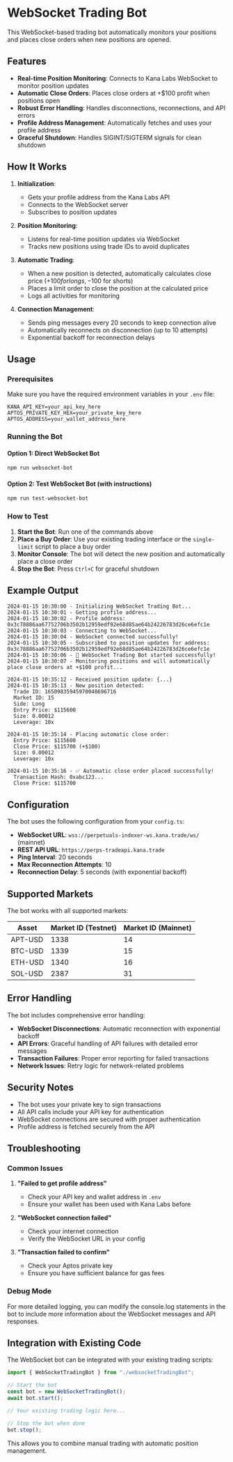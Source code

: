 # WebSocket Trading Bot

This WebSocket-based trading bot automatically monitors your positions and places close orders when new positions are opened.

## Features

- **Real-time Position Monitoring**: Connects to Kana Labs WebSocket to monitor position updates
- **Automatic Close Orders**: Places close orders at +$100 profit when positions open
- **Robust Error Handling**: Handles disconnections, reconnections, and API errors
- **Profile Address Management**: Automatically fetches and uses your profile address
- **Graceful Shutdown**: Handles SIGINT/SIGTERM signals for clean shutdown

## How It Works

1. **Initialization**:

   - Gets your profile address from the Kana Labs API
   - Connects to the WebSocket server
   - Subscribes to position updates

2. **Position Monitoring**:

   - Listens for real-time position updates via WebSocket
   - Tracks new positions using trade IDs to avoid duplicates

3. **Automatic Trading**:

   - When a new position is detected, automatically calculates close price (+$100 for longs, -$100 for shorts)
   - Places a limit order to close the position at the calculated price
   - Logs all activities for monitoring

4. **Connection Management**:
   - Sends ping messages every 20 seconds to keep connection alive
   - Automatically reconnects on disconnection (up to 10 attempts)
   - Exponential backoff for reconnection delays

## Usage

### Prerequisites

Make sure you have the required environment variables in your `.env` file:

```env
KANA_API_KEY=your_api_key_here
APTOS_PRIVATE_KEY_HEX=your_private_key_here
APTOS_ADDRESS=your_wallet_address_here
```

### Running the Bot

#### Option 1: Direct WebSocket Bot

```bash
npm run websocket-bot
```

#### Option 2: Test WebSocket Bot (with instructions)

```bash
npm run test-websocket-bot
```

### How to Test

1. **Start the Bot**: Run one of the commands above
2. **Place a Buy Order**: Use your existing trading interface or the `single-limit` script to place a buy order
3. **Monitor Console**: The bot will detect the new position and automatically place a close order
4. **Stop the Bot**: Press `Ctrl+C` for graceful shutdown

## Example Output

```
2024-01-15 10:30:00 - Initializing WebSocket Trading Bot...
2024-01-15 10:30:01 - Getting profile address...
2024-01-15 10:30:02 - Profile address: 0x3c78886aa67752706b3502b12959edf92e68d85ae64b24226783d26ce6efc1e
2024-01-15 10:30:03 - Connecting to WebSocket...
2024-01-15 10:30:04 - WebSocket connected successfully!
2024-01-15 10:30:05 - Subscribed to position updates for address: 0x3c78886aa67752706b3502b12959edf92e68d85ae64b24226783d26ce6efc1e
2024-01-15 10:30:06 - 🚀 WebSocket Trading Bot started successfully!
2024-01-15 10:30:07 - Monitoring positions and will automatically place close orders at +$100 profit...

2024-01-15 10:35:12 - Received position update: {...}
2024-01-15 10:35:13 - New position detected:
  Trade ID: 16509835945970048696716
  Market ID: 15
  Side: Long
  Entry Price: $115600
  Size: 0.00012
  Leverage: 10x

2024-01-15 10:35:14 - Placing automatic close order:
  Entry Price: $115600
  Close Price: $115700 (+$100)
  Size: 0.00012
  Leverage: 10x

2024-01-15 10:35:16 - ✅ Automatic close order placed successfully!
  Transaction Hash: 0xabc123...
  Close Price: $115700
```

## Configuration

The bot uses the following configuration from your `config.ts`:

- **WebSocket URL**: `wss://perpetuals-indexer-ws.kana.trade/ws/` (mainnet)
- **REST API URL**: `https://perps-tradeapi.kana.trade`
- **Ping Interval**: 20 seconds
- **Max Reconnection Attempts**: 10
- **Reconnection Delay**: 5 seconds (with exponential backoff)

## Supported Markets

The bot works with all supported markets:

| Asset   | Market ID (Testnet) | Market ID (Mainnet) |
| ------- | ------------------- | ------------------- |
| APT-USD | 1338                | 14                  |
| BTC-USD | 1339                | 15                  |
| ETH-USD | 1340                | 16                  |
| SOL-USD | 2387                | 31                  |

## Error Handling

The bot includes comprehensive error handling:

- **WebSocket Disconnections**: Automatic reconnection with exponential backoff
- **API Errors**: Graceful handling of API failures with detailed error messages
- **Transaction Failures**: Proper error reporting for failed transactions
- **Network Issues**: Retry logic for network-related problems

## Security Notes

- The bot uses your private key to sign transactions
- All API calls include your API key for authentication
- WebSocket connections are secured with proper authentication
- Profile address is fetched securely from the API

## Troubleshooting

### Common Issues

1. **"Failed to get profile address"**

   - Check your API key and wallet address in `.env`
   - Ensure your wallet has been used with Kana Labs before

2. **"WebSocket connection failed"**

   - Check your internet connection
   - Verify the WebSocket URL in your config

3. **"Transaction failed to confirm"**
   - Check your Aptos private key
   - Ensure you have sufficient balance for gas fees

### Debug Mode

For more detailed logging, you can modify the console.log statements in the bot to include more information about the WebSocket messages and API responses.

## Integration with Existing Code

The WebSocket bot can be integrated with your existing trading scripts:

```typescript
import { WebSocketTradingBot } from "./websocketTradingBot";

// Start the bot
const bot = new WebSocketTradingBot();
await bot.start();

// Your existing trading logic here...

// Stop the bot when done
bot.stop();
```

This allows you to combine manual trading with automatic position management.
